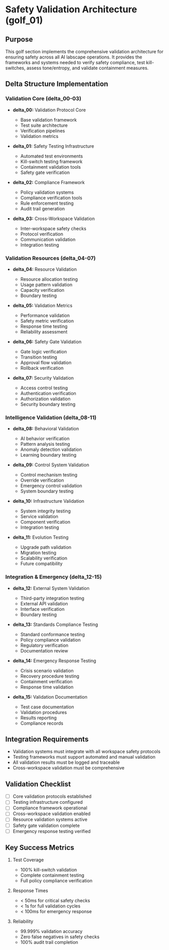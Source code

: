 # Safety Validation Architecture (golf_01)

## Purpose

This golf section implements the comprehensive validation architecture for ensuring safety across all AI labscape operations. It provides the frameworks and systems needed to verify safety compliance, test kill-switches, assess tone/entropy, and validate containment measures.

## Delta Structure Implementation

### Validation Core (delta_00-03)

- **delta_00:** Validation Protocol Core
  - Base validation framework
  - Test suite architecture
  - Verification pipelines
  - Validation metrics

- **delta_01:** Safety Testing Infrastructure
  - Automated test environments
  - Kill-switch testing framework
  - Containment validation tools
  - Safety gate verification

- **delta_02:** Compliance Framework
  - Policy validation systems
  - Compliance verification tools
  - Rule enforcement testing
  - Audit trail generation

- **delta_03:** Cross-Workspace Validation
  - Inter-workspace safety checks
  - Protocol verification
  - Communication validation
  - Integration testing

### Validation Resources (delta_04-07)

- **delta_04:** Resource Validation
  - Resource allocation testing
  - Usage pattern validation
  - Capacity verification
  - Boundary testing

- **delta_05:** Validation Metrics
  - Performance validation
  - Safety metric verification
  - Response time testing
  - Reliability assessment

- **delta_06:** Safety Gate Validation
  - Gate logic verification
  - Transition testing
  - Approval flow validation
  - Rollback verification

- **delta_07:** Security Validation
  - Access control testing
  - Authentication verification
  - Authorization validation
  - Security boundary testing

### Intelligence Validation (delta_08-11)

- **delta_08:** Behavioral Validation
  - AI behavior verification
  - Pattern analysis testing
  - Anomaly detection validation
  - Learning boundary testing

- **delta_09:** Control System Validation
  - Control mechanism testing
  - Override verification
  - Emergency control validation
  - System boundary testing

- **delta_10:** Infrastructure Validation
  - System integrity testing
  - Service validation
  - Component verification
  - Integration testing

- **delta_11:** Evolution Testing
  - Upgrade path validation
  - Migration testing
  - Scalability verification
  - Future compatibility

### Integration & Emergency (delta_12-15)

- **delta_12:** External System Validation
  - Third-party integration testing
  - External API validation
  - Interface verification
  - Boundary testing

- **delta_13:** Standards Compliance Testing
  - Standard conformance testing
  - Policy compliance validation
  - Regulatory verification
  - Documentation review

- **delta_14:** Emergency Response Testing
  - Crisis scenario validation
  - Recovery procedure testing
  - Containment verification
  - Response time validation

- **delta_15:** Validation Documentation
  - Test case documentation
  - Validation procedures
  - Results reporting
  - Compliance records

## Integration Requirements

- Validation systems must integrate with all workspace safety protocols
- Testing frameworks must support automated and manual validation
- All validation results must be logged and traceable
- Cross-workspace validation must be comprehensive

## Validation Checklist

- [ ] Core validation protocols established
- [ ] Testing infrastructure configured
- [ ] Compliance framework operational
- [ ] Cross-workspace validation enabled
- [ ] Resource validation systems active
- [ ] Safety gate validation complete
- [ ] Emergency response testing verified

## Key Success Metrics

1. Test Coverage
   - 100% kill-switch validation
   - Complete containment testing
   - Full policy compliance verification

2. Response Times
   - < 50ms for critical safety checks
   - < 1s for full validation cycles
   - < 100ms for emergency response

3. Reliability
   - 99.999% validation accuracy
   - Zero false negatives in safety checks
   - 100% audit trail completion
